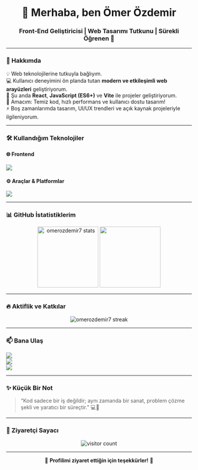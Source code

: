 <!-- PROFİL README - omerozdemir7 -->

<h1 align="center">👋 Merhaba, ben Ömer Özdemir</h1>
<h3 align="center">Front-End Geliştiricisi | Web Tasarımı Tutkunu | Sürekli Öğrenen 🚀</h3>

---

### 🧠 Hakkımda

💡 Web teknolojilerine tutkuyla bağlıyım.  
💻 Kullanıcı deneyimini ön planda tutan **modern ve etkileşimli web arayüzleri** geliştiriyorum.  
🌱 Şu anda **React**, **JavaScript (ES6+)** ve **Vite** ile projeler geliştiriyorum.  
🎯 Amacım: Temiz kod, hızlı performans ve kullanıcı dostu tasarım!  
⚡ Boş zamanlarımda tasarım, UI/UX trendleri ve açık kaynak projeleriyle ilgileniyorum.  

---

### 🛠️ Kullandığım Teknolojiler

#### 🌐 Frontend
<p align="left">
  <img src="https://skillicons.dev/icons?i=html,css,sass,js,react,vite" />
</p>

#### ⚙️ Araçlar & Platformlar
<p align="left">
  <img src="https://skillicons.dev/icons?i=git,github,vscode,figma,npm,netlify" />
</p>

---

### 📊 GitHub İstatistiklerim
<p align="center">
  <img src="https://github-readme-stats.vercel.app/api?username=omerozdemir7&show_icons=true&theme=tokyonight" alt="omerozdemir7 stats" height="165"/>
  <img src="https://github-readme-stats.vercel.app/api/top-langs/?username=omerozdemir7&layout=compact&theme=tokyonight" height="165"/>
</p>

---

### 🔥 Aktiflik ve Katkılar
<p align="center">
  <img src="https://github-readme-streak-stats.herokuapp.com/?user=omerozdemir7&theme=tokyonight" alt="omerozdemir7 streak" />
</p>

---

### 📫 Bana Ulaş
<p align="left">
  <a href="mailto:ozd.omer17.com"><img src="https://img.shields.io/badge/E--posta-ozd.omer17@gmail.com-red?style=flat-square&logo=gmail" /></a><br>
  <a href="https://www.linkedin.com/in/%C3%B6mer-%C3%B6zdemir-600958313/" target="_blank"><img src="https://img.shields.io/badge/LinkedIn-Ömer%20Özdemir-blue?style=flat-square&logo=linkedin" /></a><br>
  <a href="https://github.com/omerozdemir7" target="_blank"><img src="https://img.shields.io/badge/GitHub-omerozdemir7-black?style=flat-square&logo=github" /></a>
</p>

---

### ✨ Küçük Bir Not
> “Kod sadece bir iş değildir; aynı zamanda bir sanat, problem çözme şekli ve yaratıcı bir süreçtir.” 💻🎨

---

### 🧩 Ziyaretçi Sayacı
<p align="center">
  <img src="https://komarev.com/ghpvc/?username=omerozdemir7&label=Ziyaretçi%20Sayısı&color=brightgreen&style=flat-square" alt="visitor count" />
</p>

---
<p align="center">🌟 <b>Profilimi ziyaret ettiğin için teşekkürler!</b> 🌟</p>
